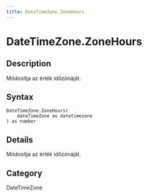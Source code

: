 ```yaml
---
title: DateTimeZone.ZoneHours
---
```


# DateTimeZone.ZoneHours


## Description

Módosítja az érték időzónáját.


## Syntax

```powerquery
DateTimeZone.ZoneHours(
    dateTimeZone as datetimezone
) as number
```


## Details

Módosítja az érték időzónáját.



## Category
DateTimeZone
